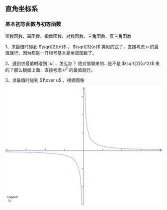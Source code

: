 ## 直角坐标系

### 基本初等函数与初等函数

常数函数、幂函数、指数函数、对数函数、三角函数、反三角函数

1、求最值时碰到 $\sqrt[2]{n}$ ， $\sqrt[3]{n}$ 类似的式子，直接考虑 n 的最值就行，因为都是一开根号基本是单调函数了。

2、遇到求最值时碰到 $|u|$ ，怎么办？ 绝对值哪来的...是不是 $\sqrt[2]{u^2}$ 来的？那么根据上面，直接考虑 $u^2$ 的最值就行。

3、求最值时碰到 $1\over u$ ，根据图像

![img](https://raw.githubusercontent.com/darktimer/Gallery/master/Calculous/1.1.3.1-1.jpg)

